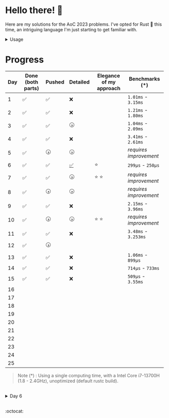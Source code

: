 # **Hello there! :wave:**

Here are my solutions for the AoC 2023 problems. I've opted for Rust :crab: this time,  an intriguing language I'm just starting to get familiar with.

<details>
<summary>Usage</summary>
<br>
 
 > Note : Intended for Windows machines

- _Paste your input inside_ ***input.txt***
- Run: ```make run n``` for day n, part 1, or ```make run np2``` for part 2.
  
> Use ```make clear``` if you wish to delete the generated executables

</details>



# Progress

| Day | Done (both parts)    | Pushed               | Detailed               | Elegance of my approach | Benchmarks (*)       |
|-----|----------------------|----------------------|------------------------|-------------------------|--------------------- | 
| 1   | :white_check_mark:   |  :white_check_mark:  |    :x:                 |                         | `1.01ms` - `3.15ms`  |
| 2   | :white_check_mark:   |  :white_check_mark:  |    :x:                 |                         | `1.21ms` - `1.80ms`  |
| 3   | :white_check_mark:   |  :white_check_mark:  | :clock430:             |                         | `1.04ms` - `2.09ms`  |
| 4   | :white_check_mark:   |  :white_check_mark:  |    :x:                 |                         | `3.41ms` - `2.61ms`  |
| 5   | :white_check_mark:   |     :clock430:       | :clock430:             |                         |_requires improvement_|
| 6   | :white_check_mark:   |  :white_check_mark:  |[:white_check_mark:](#6)|        :star:           | `299µs` - `250µs`    |
| 7   | :white_check_mark:   |  :white_check_mark:  | :clock430:             |     :star:  :star:      |_requires improvement_|
| 8   | :white_check_mark:   |     :clock430:       | :clock430:             |                         |_requires improvement_|
| 9   | :white_check_mark:   |  :white_check_mark:  |    :x:                 |                         | `2.15ms` - `3.96ms`  |
| 10  | :white_check_mark:   |     :clock430:       | :clock430:             |     :star:  :star:      |_requires improvement_|
| 11  | :white_check_mark:   |  :white_check_mark:  |    :x:                 |                         | `3.48ms` - `3.253ms` |
| 12  | :white_check_mark:   |     :clock430:       |                        |                         |                      |
| 13  | :white_check_mark:   | :white_check_mark:   |    :x:                 |                         | `1.06ms` - `899µs`   |
| 14  | :white_check_mark:   | :white_check_mark:   |    :x:                 |                         |  `714µs` - `733ms`   |
| 15  | :white_check_mark:   | :white_check_mark:   | :x:                 |                         |  `509µs` - `3.55ms`  |
| 16  |                      |                      |                        |                         |                      |
| 17  |                      |                      |                        |                         |                      |
| 18  |                      |                      |                        |                         |                      |
| 19  |                      |                      |                        |                         |                      |
| 20  |                      |                      |                        |                         |                      |
| 21  |                      |                      |                        |                         |                      |
| 22  |                      |                      |                        |                         |                      |
| 23  |                      |                      |                        |                         |                      |
| 24  |                      |                      |                        |                         |                      |
| 25  |                      |                      |                        |                         |                      |

 > Note (*) : Using a single computing time, with a Intel Core i7-13700H (1.8 - 2.4GHz), unoptimized (default rustc build).

<br>

<details>
<summary id="6">Day 6</summary>
<br>
 
To determine the number of ways to win a race, we consider the score $s_k$ achieved by pressing the button for $k$ milliseconds. This score is calculated by multiplying the duration the button is pressed $k$ by the remaining time $T - k$, where $T$ is the total race duration.

Mathematically, this is expressed as ${s_k} = k(T - k)$ for $k$ in { ${0, 1, \dots, T}$ }.

The objective is to find the number of possible values of $k$ for which $s_k > R$, where $R$ is the race record. This leads to the inequality:

$k^2 - T k + R < 0$

The corresponding quadratic equation is $k^2 - T k + R = 0$, with a determinant $\Delta = \sqrt{T^2 - 4R}$.

If $T^2 - 4R \leq 0$, then the inequality has no solution. However, if $T^2 - 4R > 0$, two solutions $x_+$ and $x_-$ are obtained:

$x_{\pm} = \frac{T \pm \sqrt{\Delta}}{2}$

The solution to the problem is then the count of integers within the range $[x_-, x_+]$ (inclusive and limited to the interval $[0, T]$). This is because the function $f(k) = k^2 - T k + R$ defines an upward-oriented parabolic curve, and we seek the portion below zero.

To find the solution, we calculate $\lceil x_+ \rceil - \lfloor x_- \rfloor + 1.$


</details>

<br>

:octocat:
